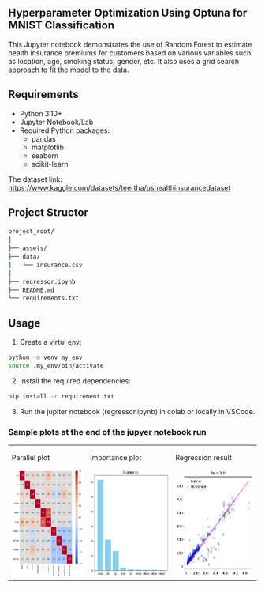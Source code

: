 ## Hyperparameter Optimization Using Optuna for MNIST Classification

This Jupyter notebook demonstrates the use of Random Forest to estimate health insurance premiums for customers based on various variables such as location, age, smoking status, gender, etc.
It also uses a grid search approach to fit the model to the data.
 

## Requirements
- Python 3.10+
- Jupyter Notebook/Lab
- Required Python packages:
  - pandas
  - matplotlib
  - seaborn
  - scikit-learn


The dataset link: https://www.kaggle.com/datasets/teertha/ushealthinsurancedataset


## Project Structor
```bash
project_root/
│
├── assets/  
├── data/
|   └── insurance.csv
│   
├── regressor.ipynb  
├── README.md
└── requirements.txt
```

## Usage
1. Create a virtul env:

```bash
python -m venv my_env
source .my_env/bin/activate
```

2. Install the required dependencies:

```bash
pip install -r requirement.txt
```

3. Run the jupiter notebook (regressor.ipynb) in colab or locally in VSCode. 


### Sample plots at the end of the jupyer notebook run


<table>
  <tr>
    <td>
      <p>Parallel plot</p>
      <img src="./assets/correlations.png" alt="Correlations Plot" width="250" height="220">
    </td>
    <td>
      <p>Importance plot</p>
      <img src="./assets/importance.png" alt="Importance Plot" width="250" height="220">
    </td>
    <td>
      <p>Regression result</p>
      <img src="./assets/regressions.png" alt="Regression Plot" width="250" height="220">
    </td>
  </tr>
</table>

